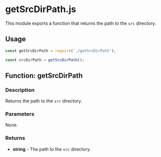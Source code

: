 # getSrcDirPath.js

This module exports a function that returns the path to the `src` directory.

## Usage

```javascript
const getSrcDirPath = require('./getSrcDirPath');

const srcDirPath = getSrcDirPath();
```

## Function: getSrcDirPath

### Description

Returns the path to the `src` directory.

### Parameters

None.

### Returns

- **string** - The path to the `src` directory.
